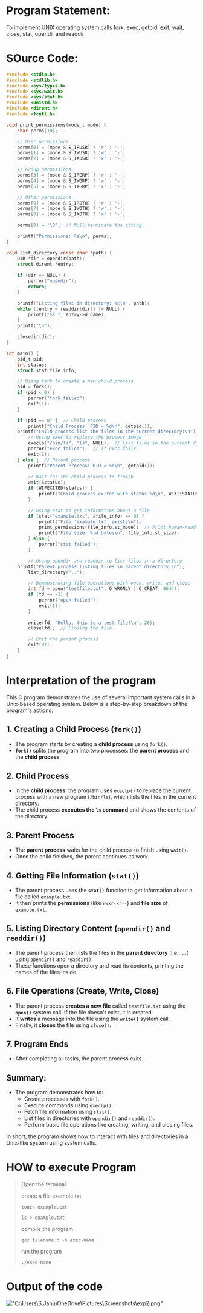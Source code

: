 # Program Statement: 
To implement UNIX operating system calls fork, exec, getpid, exit, wait, close, stat, opendir and readdir

# SOurce Code:
```c
#include <stdio.h>
#include <stdlib.h>
#include <sys/types.h>
#include <sys/wait.h>
#include <sys/stat.h>
#include <unistd.h>
#include <dirent.h>
#include <fcntl.h>

void print_permissions(mode_t mode) {
    char perms[10];

    // User permissions
    perms[0] = (mode & S_IRUSR) ? 'r' : '-';
    perms[1] = (mode & S_IWUSR) ? 'w' : '-';
    perms[2] = (mode & S_IXUSR) ? 'x' : '-';

    // Group permissions
    perms[3] = (mode & S_IRGRP) ? 'r' : '-';
    perms[4] = (mode & S_IWGRP) ? 'w' : '-';
    perms[5] = (mode & S_IXGRP) ? 'x' : '-';

    // Other permissions
    perms[6] = (mode & S_IROTH) ? 'r' : '-';
    perms[7] = (mode & S_IWOTH) ? 'w' : '-';
    perms[8] = (mode & S_IXOTH) ? 'x' : '-';

    perms[9] = '\0';  // Null-terminate the string

    printf("Permissions: %s\n", perms);
}

void list_directory(const char *path) {
    DIR *dir = opendir(path);
    struct dirent *entry;
    
    if (dir == NULL) {
        perror("opendir");
        return;
    }

    printf("Listing files in directory: %s\n", path);
    while ((entry = readdir(dir)) != NULL) {
        printf("%s ", entry->d_name);
    }
    printf("\n");

    closedir(dir);
}

int main() {
    pid_t pid;
    int status;
    struct stat file_info;

    // Using fork to create a new child process
    pid = fork();
    if (pid < 0) {
        perror("fork failed");
        exit(1);
    }

    if (pid == 0) {  // Child process
        printf("Child Process: PID = %d\n", getpid());
	printf("Child process list the files in the current directory:\n");
        // Using exec to replace the process image
        execlp("/bin/ls", "ls", NULL);  // List files in the current directory
        perror("exec failed");  // If exec fails
        exit(1);
    } else {  // Parent process
        printf("Parent Process: PID = %d\n", getpid());
        
        // Wait for the child process to finish
        wait(&status);
        if (WIFEXITED(status)) {
            printf("Child process exited with status %d\n", WEXITSTATUS(status));
        }

        // Using stat to get information about a file
        if (stat("example.txt", &file_info) == 0) {
            printf("File 'example.txt' exists\n");
            print_permissions(file_info.st_mode);  // Print human-readable permissions
            printf("File size: %ld bytes\n", file_info.st_size);
        } else {
            perror("stat failed");
        }

        // Using opendir and readdir to list files in a directory
	printf("Parent process listing files in parent directory:\n");
        list_directory("..");

        // Demonstrating file operations with open, write, and close
        int fd = open("testfile.txt", O_WRONLY | O_CREAT, 0644);
        if (fd == -1) {
            perror("open failed");
            exit(1);
        }
        
        write(fd, "Hello, this is a test file!\n", 26);
        close(fd);  // Closing the file

        // Exit the parent process
        exit(0);
    }
}
```
# Interpretation of the program

This C program demonstrates the use of several important system calls in a Unix-based operating system. Below is a step-by-step breakdown of the program's actions:

## 1. Creating a Child Process (`fork()`)
- The program starts by creating a **child process** using `fork()`.
- **`fork()`** splits the program into two processes: the **parent process** and the **child process**.

## 2. Child Process
- In the **child process**, the program uses `execlp()` to replace the current process with a new program (`/bin/ls`), which lists the files in the current directory.
- The child process **executes the `ls` command** and shows the contents of the directory.

## 3. Parent Process
- The **parent process** waits for the child process to finish using `wait()`.
- Once the child finishes, the parent continues its work.

## 4. Getting File Information (`stat()`)
- The parent process uses the **`stat()`** function to get information about a file called `example.txt`.
- It then prints the **permissions** (like `rwxr-xr--`) and **file size** of `example.txt`.

## 5. Listing Directory Content (`opendir()` and `readdir()`)
- The parent process then lists the files in the **parent directory** (i.e., `..`) using `opendir()` and `readdir()`.
- These functions open a directory and read its contents, printing the names of the files inside.

## 6. File Operations (Create, Write, Close)
- The parent process **creates a new file** called `testfile.txt` using the **`open()`** system call. If the file doesn't exist, it is created.
- It **writes** a message into the file using the **`write()`** system call.
- Finally, it **closes** the file using `close()`.

## 7. Program Ends
- After completing all tasks, the parent process exits.

## Summary:
- The program demonstrates how to:
  - Create processes with `fork()`.
  - Execute commands using `execlp()`.
  - Fetch file information using `stat()`.
  - List files in directories with `opendir()` and `readdir()`.
  - Perform basic file operations like creating, writing, and closing files.

In short, the program shows how to interact with files and directories in a Unix-like system using system calls.
# HOW to execute Program
> Open the terminal
> 
> create a file example.txt
> 
> `touch example.txt`
> 
>  `ls > example.txt`
> 
> compile the program
> 
> `gcc filename.c -o exec-name`
> 
> run the program
> 
> `./exec-name`
> 
# Output of the code
![ "C:\Users\S.Janu\OneDrive\Pictures\Screenshots\exp2.png"](exp2.png)
